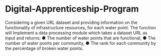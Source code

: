 # Digital-Apprenticeship-Program
Considering a given URL dataset and  providing information on the functionality of infrastructure resources,
for each water point. 
The function will Implement a data processing module which takes a dataset URL as input and
returns:
● The number of water points that are functional,
● The number of water points per community,
● The rank for each community by the percentage of broken water points.
